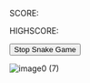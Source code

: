 <html>
<head>
  <title>Basic Snake HTML Game</title>
  <meta charset="UTF-8">
  <link rel="stylesheet" href="snake.css">
  <script src="https://code.jquery.com/jquery-1.11.3.js"></script>
</head>
<body>
<p id="p1">SCORE:</p>
<p id="score"></p>
<p id="p2">HIGHSCORE:</p>
<p id="high"></p>
<button id="btn_stop" >Stop Snake Game</button>
<p id="end_msg"></p>
<canvas width="400" height="400" id="game"></canvas>
<script>
var canvas = document.getElementById('game');
var context = canvas.getContext('2d');
var root = document.querySelector(':root');
// the canvas width & height, snake x & y, and the apple x & y, all need to be a multiples of the grid size in order for collision detection to work
// (e.g. 16 * 25 = 400)
var grid = 16;
var count = 0;
var score=0;
//reading  last score value 
var max=0;  
var snake = {
  x: 160,
  y: 160,
  // snake velocity. moves one grid length every frame in either the x or y direction
  dx: grid,
  dy: 0,
  // keep track of all grids the snake body occupies
  cells: [],
  // length of the snake. grows when eating an apple
  maxCells: 4
};
var apple = {
  x: 320,
  y: 320
};
// get random whole numbers in a specific range
// @see https://stackoverflow.com/a/1527820/2124254
function getRandomInt(min, max) {
  return Math.floor(Math.random() * (max - min)) + min;
}
// game loop
function loop() {
  requestAnimationFrame(loop);
  // slow game loop to 15 fps instead of 60 (60/15 = 4)
  if (++count < 6) {
    return;
  }
  count = 0;
  context.clearRect(0,0,canvas.width,canvas.height);
  // move snake by it's velocity
  snake.x += snake.dx;
  snake.y += snake.dy;
  // wrap snake position horizontally on edge of screen
  if (snake.x < 0) {
    snake.x = canvas.width - grid;
  }
  else if (snake.x >= canvas.width) {
    snake.x = 0;
  }
  // wrap snake position vertically on edge of screen
  if (snake.y < 0) {
    snake.y = canvas.height - grid;
  }
  else if (snake.y >= canvas.height) {
    snake.y = 0;
  }
  // keep track of where snake has been. front of the array is always the head
  snake.cells.unshift({x: snake.x, y: snake.y});
  // remove cells as we move away from them
  if (snake.cells.length > snake.maxCells) {
    snake.cells.pop();
  }
  // draw apple
  apple_color = getComputedStyle(root).getPropertyValue('--apple');
  context.fillStyle = apple_color;
  context.fillRect(apple.x, apple.y, grid-1, grid-1);
  // draw snake one cell at a time
  context.fillStyle = getComputedStyle(root).getPropertyValue('--snake');
  snake.cells.forEach(function(cell, index) {
    // drawing 1 px smaller than the grid creates a grid effect in the snake body so you can see how long it is
    context.fillRect(cell.x, cell.y, grid-1, grid-1);
    // snake ate apple
    if (cell.x === apple.x && cell.y === apple.y) {
      snake.maxCells++;
      score+=1;
      //saving score for next playing.
      //localStorage.setItem('score',score);
      //max=score;
      document.getElementById('score').innerHTML=score;
      // canvas is 400x400 which is 25x25 grids
      apple.x = getRandomInt(0, 25) * grid;
      apple.y = getRandomInt(0, 25) * grid;
    }
    // check collision with all cells after this one (modified bubble sort)
    for (var i = index + 1; i < snake.cells.length; i++) {
      // snake occupies same space as a body part. reset game
      if (cell.x === snake.cells[i].x && cell.y === snake.cells[i].y) {
        if(score>max)
	      {
	       max=score;
	      }
        snake.x = 160;
        snake.y = 160;
        snake.cells = [];
        snake.maxCells = 4;
        snake.dx = grid;
        snake.dy = 0;
        score = 0;
        document.getElementById('score').innerHTML=score;
        apple.x = getRandomInt(0, 25) * grid;
        apple.y = getRandomInt(0, 25) * grid;
        document.getElementById('high').innerHTML=max;
      }
    }
  });
}
// listen to keyboard events to move the snake
document.addEventListener('keydown', function(e) {
  // prevent snake from backtracking on itself by checking that it's
  // not already moving on the same axis (pressing left while moving
  // left won't do anything, and pressing right while moving left
  // shouldn't let you collide with your own body)
  // left arrow key
  if (e.which === 37 && snake.dx === 0) {
    snake.dx = -grid;
    snake.dy = 0;
  }
  // up arrow key
  else if (e.which === 38 && snake.dy === 0) {
    snake.dy = -grid;
    snake.dx = 0;
  }
  // right arrow key
  else if (e.which === 39 && snake.dx === 0) {
    snake.dx = grid;
    snake.dy = 0;
  }
  // down arrow key
  else if (e.which === 40 && snake.dy === 0) {
    snake.dy = grid;
    snake.dx = 0;
  }
});
// start the game
requestAnimationFrame(loop);
function myFunction() {
  document.getElementById('end_msg').innerHTML="";
  alert('Press confirm to continue');
}
//stop playing
$(document).ready(function(){
		$('#btn_stop').click(function(){
      document.getElementById('end_msg').innerHTML="Game stopped" ;
      setTimeout(myFunction, 1000);	
		});
	});
</script>
</body>
</html>

![image0 (7)](https://user-images.githubusercontent.com/110933283/234175493-e787a2b6-4828-408b-866a-befa19a43d35.jpeg)
